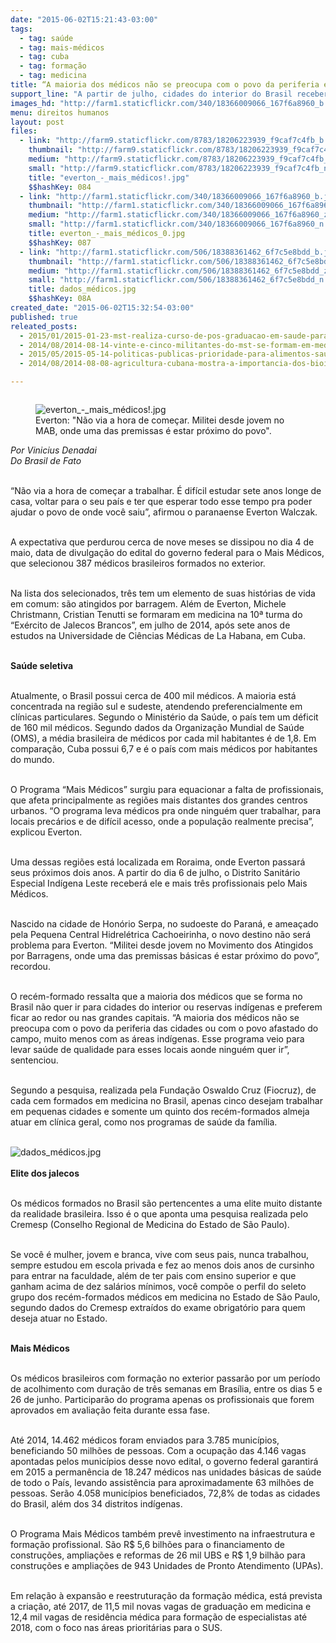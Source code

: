 ```yaml
---
date: "2015-06-02T15:21:43-03:00"
tags:
  - tag: saúde
  - tag: mais-médicos
  - tag: cuba
  - tag: formação
  - tag: medicina
title: “A maioria dos médicos não se preocupa com o povo da periferia e do campo”
support_line: "A partir de julho, cidades do interior do Brasil receberão médicos vindos de comunidades atingidas por barragens formados em Cuba, através do Programa Mais Médicos."
images_hd: "http://farm1.staticflickr.com/340/18366009066_167f6a8960_b.jpg"
menu: direitos humanos
layout: post
files:
  - link: "http://farm9.staticflickr.com/8783/18206223939_f9caf7c4fb_b.jpg"
    thumbnail: "http://farm9.staticflickr.com/8783/18206223939_f9caf7c4fb_t.jpg"
    medium: "http://farm9.staticflickr.com/8783/18206223939_f9caf7c4fb_z.jpg"
    small: "http://farm9.staticflickr.com/8783/18206223939_f9caf7c4fb_n.jpg"
    title: "everton_-_mais_médicos!.jpg"
    $$hashKey: 084
  - link: "http://farm1.staticflickr.com/340/18366009066_167f6a8960_b.jpg"
    thumbnail: "http://farm1.staticflickr.com/340/18366009066_167f6a8960_t.jpg"
    medium: "http://farm1.staticflickr.com/340/18366009066_167f6a8960_z.jpg"
    small: "http://farm1.staticflickr.com/340/18366009066_167f6a8960_n.jpg"
    title: everton_-_mais_médicos_0.jpg
    $$hashKey: 087
  - link: "http://farm1.staticflickr.com/506/18388361462_6f7c5e8bdd_b.jpg"
    thumbnail: "http://farm1.staticflickr.com/506/18388361462_6f7c5e8bdd_t.jpg"
    medium: "http://farm1.staticflickr.com/506/18388361462_6f7c5e8bdd_z.jpg"
    small: "http://farm1.staticflickr.com/506/18388361462_6f7c5e8bdd_n.jpg"
    title: dados_médicos.jpg
    $$hashKey: 08A
created_date: "2015-06-02T15:32:54-03:00"
published: true
releated_posts:
  - 2015/01/2015-01-23-mst-realiza-curso-de-pos-graduacao-em-saude-para-a-populacao-do-campo.md
  - 2014/08/2014-08-14-vinte-e-cinco-militantes-do-mst-se-formam-em-medicina-em-cuba.md
  - 2015/05/2015-05-14-politicas-publicas-prioridade-para-alimentos-saudaveis.md
  - 2014/08/2014-08-08-agricultura-cubana-mostra-a-importancia-dos-bioinsumos-para-producao-saudavel.md

---
```

<figure class="image" style="float:right"><img alt="everton_-_mais_médicos!.jpg" src="http://farm9.staticflickr.com/8783/18206223939_f9caf7c4fb_b.jpg" />
<figcaption>Everton: &quot;N&atilde;o via a hora de come&ccedil;ar. Militei desde jovem no MAB, onde uma das premissas &eacute; estar pr&oacute;ximo do povo&quot;.</figcaption>
</figure>

<p><br />
<em>Por Vinicius Denadai<br />
Do Brasil de Fato</em></p>

<p><br />
&ldquo;N&atilde;o via a hora de come&ccedil;ar a trabalhar. &Eacute; dif&iacute;cil estudar sete anos longe de casa, voltar para o seu pa&iacute;s e ter que esperar todo esse tempo pra poder ajudar o povo de onde voc&ecirc; saiu&rdquo;, afirmou o paranaense Everton Walczak.</p>

<p><br />
A expectativa que perdurou cerca de nove meses se dissipou no dia 4 de maio, data de divulga&ccedil;&atilde;o do edital do governo federal para o Mais M&eacute;dicos, que selecionou 387 m&eacute;dicos brasileiros formados no exterior.</p>

<p><br />
Na lista dos selecionados, tr&ecirc;s tem um elemento de suas hist&oacute;rias de vida em comum: s&atilde;o atingidos por barragem. Al&eacute;m de Everton, Michele Christmann, Cristian Tenutti se formaram em medicina na 10&ordf; turma do &ldquo;Ex&eacute;rcito de Jalecos Brancos&rdquo;, em julho de 2014, ap&oacute;s sete anos de estudos na Universidade de Ci&ecirc;ncias M&eacute;dicas de La Habana, em Cuba.</p>

<p><br />
<strong>Sa&uacute;de seletiva</strong></p>

<p><br />
Atualmente, o Brasil possui cerca de 400 mil m&eacute;dicos. A maioria est&aacute; concentrada na regi&atilde;o sul e sudeste, atendendo preferencialmente em cl&iacute;nicas particulares. Segundo o Minist&eacute;rio da Sa&uacute;de, o pa&iacute;s tem um d&eacute;ficit de 160 mil m&eacute;dicos. Segundo dados da Organiza&ccedil;&atilde;o Mundial de Sa&uacute;de (OMS), a m&eacute;dia brasileira de m&eacute;dicos por cada mil habitantes &eacute; de 1,8. Em compara&ccedil;&atilde;o, Cuba possui 6,7 e &eacute; o pa&iacute;s com mais m&eacute;dicos por habitantes do mundo.</p>

<p><br />
O Programa &ldquo;Mais M&eacute;dicos&rdquo; surgiu para equacionar a falta de profissionais, que afeta principalmente as regi&otilde;es mais distantes dos grandes centros urbanos. &ldquo;O programa leva m&eacute;dicos pra onde ningu&eacute;m quer trabalhar, para locais prec&aacute;rios e de dif&iacute;cil acesso, onde a popula&ccedil;&atilde;o realmente precisa&rdquo;, explicou Everton.</p>

<p><br />
Uma dessas regi&otilde;es est&aacute; localizada em Roraima, onde Everton passar&aacute; seus pr&oacute;ximos dois anos. A partir do dia 6 de julho, o Distrito Sanit&aacute;rio Especial Ind&iacute;gena Leste receber&aacute; ele e mais tr&ecirc;s profissionais pelo Mais M&eacute;dicos.</p>

<p><br />
Nascido na cidade de Hon&oacute;rio Serpa, no sudoeste do Paran&aacute;, e amea&ccedil;ado pela Pequena Central Hidrel&eacute;trica Cachoeirinha, o novo destino n&atilde;o ser&aacute; problema para Everton. &ldquo;Militei desde jovem no Movimento dos Atingidos por Barragens, onde uma das premissas b&aacute;sicas &eacute; estar pr&oacute;ximo do povo&rdquo;, recordou.</p>

<p><br />
O rec&eacute;m-formado ressalta que a maioria dos m&eacute;dicos que se forma no Brasil n&atilde;o quer ir para cidades do interior ou reservas ind&iacute;genas e preferem ficar ao redor ou nas grandes capitais. &ldquo;A maioria dos m&eacute;dicos n&atilde;o se preocupa com o povo da periferia das cidades ou com o povo afastado do campo, muito menos com as &aacute;reas ind&iacute;genas. Esse programa veio para levar sa&uacute;de de qualidade para esses locais aonde ningu&eacute;m quer ir&rdquo;, sentenciou.</p>

<p><br />
Segundo a pesquisa, realizada pela Funda&ccedil;&atilde;o Oswaldo Cruz (Fiocruz), de cada cem formados em medicina no Brasil, apenas cinco desejam trabalhar em pequenas cidades e somente um quinto dos rec&eacute;m-formados almeja atuar em cl&iacute;nica geral, como nos programas de sa&uacute;de da fam&iacute;lia.<br />
&nbsp;</p>

<p><img alt="dados_médicos.jpg" src="http://farm1.staticflickr.com/506/18388361462_6f7c5e8bdd_b.jpg" /><br />
<br />
<strong>Elite dos jalecos</strong></p>

<p><br />
Os m&eacute;dicos formados no Brasil s&atilde;o pertencentes a uma elite muito distante da realidade brasileira. Isso &eacute; o que aponta uma pesquisa realizada pelo Cremesp (Conselho Regional de Medicina do Estado de S&atilde;o Paulo).</p>

<p><br />
Se voc&ecirc; &eacute; mulher, jovem e branca, vive com seus pais, nunca trabalhou, sempre estudou em escola privada e fez ao menos dois anos de cursinho para entrar na faculdade, al&eacute;m de ter pais com ensino superior e que ganham acima de dez sal&aacute;rios m&iacute;nimos, voc&ecirc; comp&otilde;e o perfil do seleto grupo dos rec&eacute;m-formados m&eacute;dicos em medicina no Estado de S&atilde;o Paulo, segundo dados do Cremesp extra&iacute;dos do exame obrigat&oacute;rio para quem deseja atuar no Estado.</p>

<p><br />
<strong>Mais M&eacute;dicos</strong></p>

<p><br />
Os m&eacute;dicos brasileiros com forma&ccedil;&atilde;o no exterior passar&atilde;o por um per&iacute;odo de acolhimento com dura&ccedil;&atilde;o de tr&ecirc;s semanas em Bras&iacute;lia, entre os dias 5 e 26 de junho. Participar&atilde;o do programa apenas os profissionais que forem aprovados em avalia&ccedil;&atilde;o feita durante essa fase.</p>

<p><br />
At&eacute; 2014, 14.462 m&eacute;dicos foram enviados para 3.785 munic&iacute;pios, beneficiando 50 milh&otilde;es de pessoas. Com a ocupa&ccedil;&atilde;o das 4.146 vagas apontadas pelos munic&iacute;pios desse novo edital, o governo federal garantir&aacute; em 2015 a perman&ecirc;ncia de 18.247 m&eacute;dicos nas unidades b&aacute;sicas de sa&uacute;de de todo o Pa&iacute;s, levando assist&ecirc;ncia para aproximadamente 63 milh&otilde;es de pessoas. Ser&atilde;o 4.058 munic&iacute;pios beneficiados, 72,8% de todas as cidades do Brasil, al&eacute;m dos 34 distritos ind&iacute;genas.</p>

<p><br />
O Programa Mais M&eacute;dicos tamb&eacute;m prev&ecirc; investimento na infraestrutura e forma&ccedil;&atilde;o profissional. S&atilde;o R$ 5,6 bilh&otilde;es para o financiamento de constru&ccedil;&otilde;es, amplia&ccedil;&otilde;es e reformas de 26 mil UBS e R$ 1,9 bilh&atilde;o para constru&ccedil;&otilde;es e amplia&ccedil;&otilde;es de 943 Unidades de Pronto Atendimento (UPAs).</p>

<p><br />
Em rela&ccedil;&atilde;o &agrave; expans&atilde;o e reestrutura&ccedil;&atilde;o da forma&ccedil;&atilde;o m&eacute;dica, est&aacute; prevista a cria&ccedil;&atilde;o, at&eacute; 2017, de 11,5 mil novas vagas de gradua&ccedil;&atilde;o em medicina e 12,4 mil vagas de resid&ecirc;ncia m&eacute;dica para forma&ccedil;&atilde;o de especialistas at&eacute; 2018, com o foco nas &aacute;reas priorit&aacute;rias para o SUS.</p>
